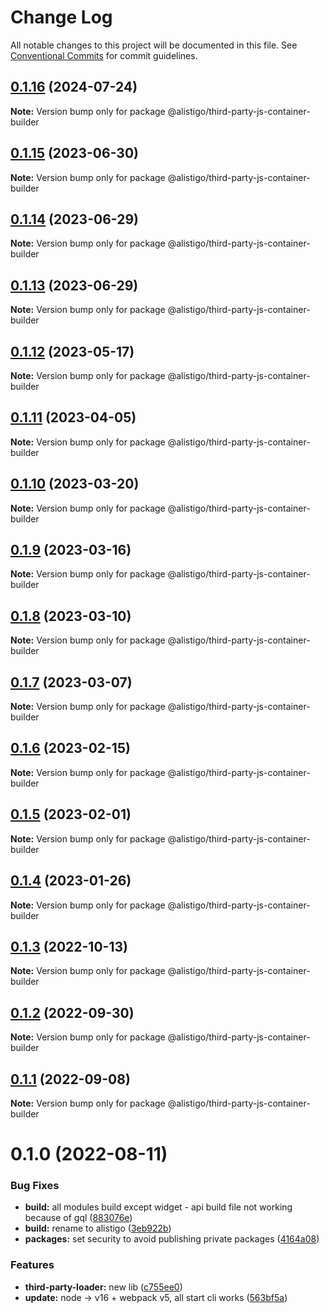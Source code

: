 # Change Log

All notable changes to this project will be documented in this file.
See [Conventional Commits](https://conventionalcommits.org) for commit guidelines.

## [0.1.16](https://github.com/alistigo/core/compare/@alistigo/third-party-js-container-builder@0.1.15...@alistigo/third-party-js-container-builder@0.1.16) (2024-07-24)

**Note:** Version bump only for package @alistigo/third-party-js-container-builder

## [0.1.15](https://github.com/alistigo/core/compare/@alistigo/third-party-js-container-builder@0.1.14...@alistigo/third-party-js-container-builder@0.1.15) (2023-06-30)

**Note:** Version bump only for package @alistigo/third-party-js-container-builder

## [0.1.14](https://github.com/alistigo/core/compare/@alistigo/third-party-js-container-builder@0.1.13...@alistigo/third-party-js-container-builder@0.1.14) (2023-06-29)

**Note:** Version bump only for package @alistigo/third-party-js-container-builder

## [0.1.13](https://github.com/alistigo/core/compare/@alistigo/third-party-js-container-builder@0.1.12...@alistigo/third-party-js-container-builder@0.1.13) (2023-06-29)

**Note:** Version bump only for package @alistigo/third-party-js-container-builder

## [0.1.12](https://github.com/alistigo/core/compare/@alistigo/third-party-js-container-builder@0.1.11...@alistigo/third-party-js-container-builder@0.1.12) (2023-05-17)

**Note:** Version bump only for package @alistigo/third-party-js-container-builder

## [0.1.11](https://github.com/alistigo/core/compare/@alistigo/third-party-js-container-builder@0.1.10...@alistigo/third-party-js-container-builder@0.1.11) (2023-04-05)

**Note:** Version bump only for package @alistigo/third-party-js-container-builder

## [0.1.10](https://github.com/alistigo/core/compare/@alistigo/third-party-js-container-builder@0.1.9...@alistigo/third-party-js-container-builder@0.1.10) (2023-03-20)

**Note:** Version bump only for package @alistigo/third-party-js-container-builder

## [0.1.9](https://github.com/alistigo/core/compare/@alistigo/third-party-js-container-builder@0.1.8...@alistigo/third-party-js-container-builder@0.1.9) (2023-03-16)

**Note:** Version bump only for package @alistigo/third-party-js-container-builder

## [0.1.8](https://github.com/alistigo/core/compare/@alistigo/third-party-js-container-builder@0.1.7...@alistigo/third-party-js-container-builder@0.1.8) (2023-03-10)

**Note:** Version bump only for package @alistigo/third-party-js-container-builder

## [0.1.7](https://github.com/alistigo/core/compare/@alistigo/third-party-js-container-builder@0.1.6...@alistigo/third-party-js-container-builder@0.1.7) (2023-03-07)

**Note:** Version bump only for package @alistigo/third-party-js-container-builder

## [0.1.6](https://github.com/alistigo/core/compare/@alistigo/third-party-js-container-builder@0.1.5...@alistigo/third-party-js-container-builder@0.1.6) (2023-02-15)

**Note:** Version bump only for package @alistigo/third-party-js-container-builder

## [0.1.5](https://github.com/alistigo/core/compare/@alistigo/third-party-js-container-builder@0.1.4...@alistigo/third-party-js-container-builder@0.1.5) (2023-02-01)

**Note:** Version bump only for package @alistigo/third-party-js-container-builder

## [0.1.4](https://github.com/alistigo/core/compare/@alistigo/third-party-js-container-builder@0.1.3...@alistigo/third-party-js-container-builder@0.1.4) (2023-01-26)

**Note:** Version bump only for package @alistigo/third-party-js-container-builder

## [0.1.3](https://github.com/alistigo/core/compare/@alistigo/third-party-js-container-builder@0.1.2...@alistigo/third-party-js-container-builder@0.1.3) (2022-10-13)

**Note:** Version bump only for package @alistigo/third-party-js-container-builder

## [0.1.2](https://github.com/alistigo/core/compare/@alistigo/third-party-js-container-builder@0.1.1...@alistigo/third-party-js-container-builder@0.1.2) (2022-09-30)

**Note:** Version bump only for package @alistigo/third-party-js-container-builder

## [0.1.1](https://github.com/alistigo/core/compare/@alistigo/third-party-js-container-builder@0.1.0...@alistigo/third-party-js-container-builder@0.1.1) (2022-09-08)

**Note:** Version bump only for package @alistigo/third-party-js-container-builder

# 0.1.0 (2022-08-11)

### Bug Fixes

- **build:** all modules build except widget - api build file not working because of gql ([883076e](https://github.com/alistigo/core/commit/883076ea59bdda280f43f123781674961636cf24))
- **build:** rename to alistigo ([3eb922b](https://github.com/alistigo/core/commit/3eb922be808f98895eb6f37bdfb5ba514000eeda))
- **packages:** set security to avoid publishing private packages ([4164a08](https://github.com/alistigo/core/commit/4164a08d2b046cc624471892a44cf8ddc250b1a4))

### Features

- **third-party-loader:** new lib ([c755ee0](https://github.com/alistigo/core/commit/c755ee0cb7428403108ca32878f20219e3fa7cad))
- **update:** node -> v16 + webpack v5, all start cli works ([563bf5a](https://github.com/alistigo/core/commit/563bf5a8f6e9ea3b327a075acf8931fb1158f225))
